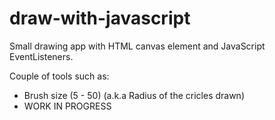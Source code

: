 # draw-with-javascript
Small drawing app with HTML canvas element and JavaScript EventListeners.

Couple of tools such as: 
  * Brush size (5 - 50) (a.k.a Radius of the cricles drawn)
  * WORK IN PROGRESS
